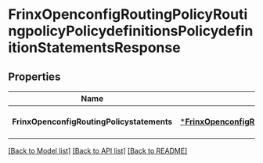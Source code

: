 # FrinxOpenconfigRoutingPolicyRoutingpolicyPolicydefinitionsPolicydefinitionStatementsResponse

## Properties
Name | Type | Description | Notes
------------ | ------------- | ------------- | -------------
**FrinxOpenconfigRoutingPolicystatements** | [***FrinxOpenconfigRoutingPolicyRoutingpolicyPolicydefinitionsPolicydefinitionStatements**](frinx.openconfig.routing.policy.routingpolicy.policydefinitions.policydefinition.Statements.md) |  | [optional] [default to null]

[[Back to Model list]](../README.md#documentation-for-models) [[Back to API list]](../README.md#documentation-for-api-endpoints) [[Back to README]](../README.md)


